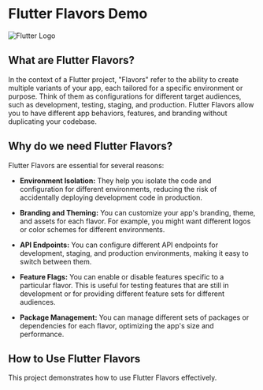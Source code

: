 # Flutter Flavors Demo

![Flutter Logo](https://flutter.dev/assets/images/shared/brand/flutter/logo/flutter-lockup.png)

## What are Flutter Flavors?

In the context of a Flutter project, "Flavors" refer to the ability to create multiple variants of your app, each tailored for a specific environment or purpose. Think of them as configurations for different target audiences, such as development, testing, staging, and production. Flutter Flavors allow you to have different app behaviors, features, and branding without duplicating your codebase.

## Why do we need Flutter Flavors?

Flutter Flavors are essential for several reasons:

- **Environment Isolation:** They help you isolate the code and configuration for different environments, reducing the risk of accidentally deploying development code in production.

- **Branding and Theming:** You can customize your app's branding, theme, and assets for each flavor. For example, you might want different logos or color schemes for different environments.

- **API Endpoints:** You can configure different API endpoints for development, staging, and production environments, making it easy to switch between them.

- **Feature Flags:** You can enable or disable features specific to a particular flavor. This is useful for testing features that are still in development or for providing different feature sets for different audiences.

- **Package Management:** You can manage different sets of packages or dependencies for each flavor, optimizing the app's size and performance.

## How to Use Flutter Flavors

This project demonstrates how to use Flutter Flavors effectively.

